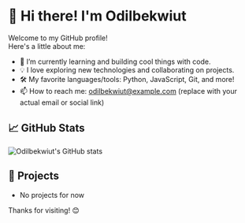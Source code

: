 # 👋 Hi there! I'm Odilbekwiut

Welcome to my GitHub profile!  
Here's a little about me:

- 🌱 I’m currently learning and building cool things with code.
- 💡 I love exploring new technologies and collaborating on projects.
- 🛠️ My favorite languages/tools: Python, JavaScript, Git, and more!
- 📫 How to reach me: odilbekwiut@example.com (replace with your actual email or social link)

## 📈 GitHub Stats
![Odilbekwiut's GitHub stats](https://github-readme-stats.vercel.app/api?username=Odilbekwiut&show_icons=true&theme=radical)

## 🚀 Projects
- No projects for now 

Thanks for visiting! 😊
